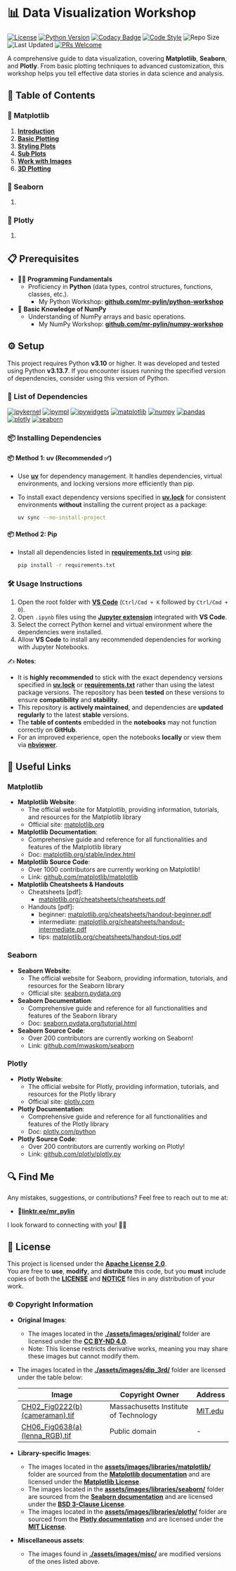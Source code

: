 # 📊 Data Visualization Workshop

[![License](https://img.shields.io/github/license/mr-pylin/data-visualization-workshop?color=blue)](https://github.com/mr-pylin/data-visualization-workshop/blob/main/LICENSE)
[![Python Version](https://img.shields.io/badge/Python-3.13.7-yellow?logo=python&logoColor=white)](https://www.python.org/downloads/release/python-3137/)
[![Codacy Badge](https://app.codacy.com/project/badge/Grade/9eb774b7945449cdb86029e9093b3c73)](https://app.codacy.com/gh/mr-pylin/data-visualization-workshop/dashboard?utm_source=gh&utm_medium=referral&utm_content=&utm_campaign=Badge_grade)
[![Code Style](https://img.shields.io/badge/code%20style-black-black.svg)](https://github.com/psf/black)
![Repo Size](https://img.shields.io/github/repo-size/mr-pylin/data-visualization-workshop?color=lightblue)
![Last Updated](https://img.shields.io/github/last-commit/mr-pylin/data-visualization-workshop?color=orange)
[![PRs Welcome](https://img.shields.io/badge/PRs-welcome-brightgreen?color=brightgreen)](https://github.com/mr-pylin/data-visualization-workshop/pulls)

A comprehensive guide to data visualization, covering **Matplotlib**, **Seaborn**, and **Plotly**. From basic plotting techniques to advanced customization, this workshop helps you tell effective data stories in data science and analysis.

## 📖 Table of Contents

### 📖 Matplotlib

1. [**Introduction**](./code/matplotlib/01-introduction.ipynb)
1. [**Basic Plotting**](./code/matplotlib/02-basic-plotting.ipynb)
1. [**Styling Plots**](./code/matplotlib/03-styling-plots.ipynb)
1. [**Sub Plots**](./code/matplotlib/04-subplots.ipynb)
1. [**Work with Images**](./code/matplotlib/05-work-with-images.ipynb)
1. [**3D Plotting**](./code/matplotlib/06-3d-plotting.ipynb)

### 📖 Seaborn

1.

### 📖 Plotly

1.

## 📋 Prerequisites

- 👨‍💻 **Programming Fundamentals**
  - Proficiency in **Python** (data types, control structures, functions, classes, etc.).
    - My Python Workshop: [**github.com/mr-pylin/python-workshop**](https://github.com/mr-pylin/python-workshop)
- 🔢 **Basic Knowledge of NumPy**
  - Understanding of NumPy arrays and basic operations.
    - My NumPy Workshop: [**github.com/mr-pylin/numpy-workshop**](https://github.com/mr-pylin/numpy-workshop)

## ⚙️ Setup

This project requires Python **v3.10** or higher. It was developed and tested using Python **v3.13.7**. If you encounter issues running the specified version of dependencies, consider using this version of Python.

### 📝 List of Dependencies

[![ipykernel](https://img.shields.io/badge/ipykernel-6.30.1-ff69b4)](https://pypi.org/project/ipykernel/6.30.1/)
[![ipympl](https://img.shields.io/badge/ipympl-0.9.7-purple)](https://pypi.org/project/ipympl/0.9.7/)
[![ipywidgets](https://img.shields.io/badge/ipywidgets-8.1.7-ff6347)](https://pypi.org/project/ipywidgets/8.1.7/)
[![matplotlib](https://img.shields.io/badge/matplotlib-3.10.6-green)](https://pypi.org/project/matplotlib/3.10.6/)
[![numpy](https://img.shields.io/badge/numpy-2.3.3-orange)](https://pypi.org/project/numpy/2.3.3/)
[![pandas](https://img.shields.io/badge/pandas-2.3.3-blue)](https://pypi.org/project/pandas/2.3.3/)
[![plotly](https://img.shields.io/badge/plotly-6.3.1-cyan)](https://pypi.org/project/plotly/6.3.1/)
[![seaborn](https://img.shields.io/badge/seaborn-0.13.2-darkblue)](https://pypi.org/project/seaborn/0.13.2/)

### 📦 Installing Dependencies

#### 📦 Method 1: uv (**Recommended** ✅)

- Use [**uv**](https://docs.astral.sh/uv/) for dependency management. It handles dependencies, virtual environments, and locking versions more efficiently than pip.  
- To install exact dependency versions specified in [**uv.lock**](./uv.lock) for consistent environments **without** installing the current project as a package:

  ```bash
  uv sync --no-install-project
  ```

#### 📦 Method 2: Pip

- Install all dependencies listed in [**requirements.txt**](./requirements.txt) using [**pip**](https://pip.pypa.io/en/stable/installation/):

  ```bash
  pip install -r requirements.txt
  ```

### 🛠️ Usage Instructions

1. Open the root folder with [**VS Code**](https://code.visualstudio.com/) (`Ctrl/Cmd + K` followed by `Ctrl/Cmd + O`).
1. Open `.ipynb` files using the [**Jupyter extension**](https://marketplace.visualstudio.com/items?itemName=ms-toolsai.jupyter) integrated with **VS Code**.
1. Select the correct Python kernel and virtual environment where the dependencies were installed.
1. Allow **VS Code** to install any recommended dependencies for working with Jupyter Notebooks.

✍️ **Notes**:  

- It is **highly recommended** to stick with the exact dependency versions specified in [**uv.lock**](./uv.lock) or [**requirements.txt**](./requirements.txt) rather than using the latest package versions. The repository has been **tested** on these versions to ensure **compatibility** and **stability**.
- This repository is **actively maintained**, and dependencies are **updated regularly** to the latest **stable** versions.
- The **table of contents** embedded in the **notebooks** may not function correctly on **GitHub**.
- For an improved experience, open the notebooks **locally** or view them via [**nbviewer**](https://nbviewer.org/github/mr-pylin/data-visualization-workshop).

## 🔗 Useful Links

### Matplotlib

- **Matplotlib Website**:
  - The official website for Matplotlib, providing information, tutorials, and resources for the Matplotlib library
  - Official site: [matplotlib.org](https://matplotlib.org)
- **Matplotlib Documentation**:
  - Comprehensive guide and reference for all functionalities and features of the Matplotlib library
  - Doc: [matplotlib.org/stable/index.html](https://matplotlib.org/stable/index.html)
- **Matplotlib Source Code**:
  - Over 1000 contributors are currently working on Matplotlib!
  - Link: [github.com/matplotlib/matplotlib](https://github.com/matplotlib/matplotlib)
- **Matplotlib Cheatsheets & Handouts**
  - Cheatsheets [pdf]:
    - [matplotlib.org/cheatsheets/cheatsheets.pdf](https://matplotlib.org/cheatsheets/cheatsheets.pdf)
  - Handouts [pdf]:
    - beginner: [matplotlib.org/cheatsheets/handout-beginner.pdf](https://matplotlib.org/cheatsheets/handout-beginner.pdf)
    - intermediate: [matplotlib.org/cheatsheets/handout-intermediate.pdf](https://matplotlib.org/cheatsheets/handout-intermediate.pdf)
    - tips: [matplotlib.org/cheatsheets/handout-tips.pdf](https://matplotlib.org/cheatsheets/handout-tips.pdf)

### Seaborn

- **Seaborn Website**:  
  - The official website for Seaborn, providing information, tutorials, and resources for the Seaborn library  
  - Official site: [seaborn.pydata.org](https://seaborn.pydata.org)
- **Seaborn Documentation**:  
  - Comprehensive guide and reference for all functionalities and features of the Seaborn library  
  - Doc: [seaborn.pydata.org/tutorial.html](https://seaborn.pydata.org/tutorial.html)
- **Seaborn Source Code**:  
  - Over 200 contributors are currently working on Seaborn!  
  - Link: [github.com/mwaskom/seaborn](https://github.com/mwaskom/seaborn)

### Plotly

- **Plotly Website**:
  - The official website for Plotly, providing information, tutorials, and resources for the Plotly library
  - Official site: [plotly.com](https://plotly.com)
- **Plotly Documentation**:
  - Comprehensive guide and reference for all functionalities and features of the Plotly library
  - Doc: [plotly.com/python](https://plotly.com/python)
- **Plotly Source Code**:
  - Over 200 contributors are currently working on Plotly!
  - Link: [github.com/plotly/plotly.py](https://github.com/plotly/plotly.py)

## 🔍 Find Me

Any mistakes, suggestions, or contributions? Feel free to reach out to me at:

- 📍[**linktr.ee/mr_pylin**](https://linktr.ee/mr_pylin)

I look forward to connecting with you! 🏃‍♂️

## 📄 License

This project is licensed under the **[Apache License 2.0](./LICENSE)**.  
You are free to **use**, **modify**, and **distribute** this code, but you **must** include copies of both the [**LICENSE**](./LICENSE) and [**NOTICE**](./NOTICE) files in any distribution of your work.

### ©️ Copyright Information

- **Original Images**:
  - The images located in the [**./assets/images/original/**](./assets/images/original/) folder are licensed under the **[CC BY-ND 4.0](./assets/images/original/LICENSE)**.
  - Note: This license restricts derivative works, meaning you may share these images but cannot modify them.

- The images located in the [**./assets/images/dip_3rd/**](./assets/images/dip_3rd/) folder are licensed under the table below:  

  | Image                                                                                      | Copyright Owner                            | Address                               |
  |--------------------------------------------------------------------------------------------|--------------------------------------------|---------------------------------------|
  | [CH02_Fig0222(b)(cameraman).tif](./assets/images/dip_3rd/CH02_Fig0222(b)(cameraman).tif)    | Massachusetts Institute of Technology      | [MIT.edu](https://MIT.edu)           |
  | [CH06_Fig0638(a)(lenna_RGB).tif](./assets/images/dip_3rd/CH06_Fig0638(a)(lenna_RGB).tif)    | Public domain                              | -                                     |

- **Library-specific Images**:

  - The images located in the [**assets/images/libraries/matplotlib/**](./assets/images/libraries/matplotlib/) folder are sourced from the [**Matplotlib documentation**](https://matplotlib.org/) and are licensed under the [**Matplotlib License**](https://matplotlib.org/stable/users/license.html).
  - The images located in the [**assets/images/libraries/seaborn/**](./assets/images/libraries/seaborn/) folder are sourced from the [**Seaborn documentation**](https://seaborn.pydata.org/) and are licensed under the [**BSD 3-Clause License**](https://github.com/mwaskom/seaborn/blob/master/LICENSE).
  - The images located in the [**assets/images/libraries/plotly/**](./assets/images/libraries/plotly/) folder are sourced from the [**Plotly documentation**](https://plotly.com/) and are licensed under the [**MIT License**](https://github.com/plotly/plotly.py/blob/master/LICENSE).

- **Miscellaneous assets**:

  - The images found in [**./assets/images/misc/**](./assets/images/misc/) are modified versions of the ones listed above.
